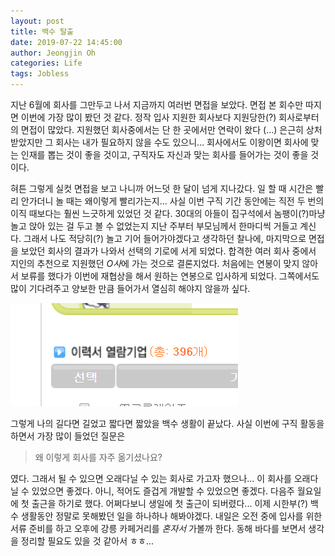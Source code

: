 ```yaml
---
layout: post
title: 백수 탈출
date: 2019-07-22 14:45:00
author: Jeongjin Oh
categories: Life
tags: Jobless
---
```


지난 6월에 회사를 그만두고 나서 지금까지 여러번 면접을 보았다. 면접 본 회수만 따지면 이번에 가장 많이 봤던 것 같다. 정작 입사 지원한 회사보다 지원당한(?) 회사로부터의 면접이 많았다. 지원했던 회사중에서는 단 한 곳에서만 연락이 왔다 (...) 은근히 상처받았지만 그 회사는 내가 필요하지 않을 수도 있으니... 회사에서도 이왕이면 회사에 맞는 인재를 뽑는 것이 좋을 것이고, 구직자도 자신과 맞는 회사를 들어가는 것이 좋을 것이다.

혀튼 그렇게 실컷 면접을 보고 나니까 어느덧 한 달이 넘게 지나갔다. 일 할 때 시간은 빨리 안가더니 놀 때는 왜이렇게 빨리가는지... 사실 이번 구직 기간 동안에는 직전 두 번의 이직 때보다는 훨씬 느긋하게 있었던 것 같다. 30대의 아들이 집구석에서 놈팽이(?)마냥 놀고 앉아 있는 걸 두고 볼 수 없었는지 지난 주부터 부모님께서 한마디씩 거들고 계신다. 그래서 나도 적당히(?) 놀고 기어 들어가야겠다고 생각하던 찰나에, 마지막으로 면접을 보았던 회사의 결과가 나와서 선택의 기로에 서게 되었다. 합격한 여러 회사 중에서 지인의 추천으로 지원했던 *O사*에 가는 것으로 결론지었다. 처음에는 연봉이 맞지 않아서 보류를 했다가 이번에 재협상을 해서 원하는 연봉으로 입사하게 되었다. 그쪽에서도 많이 기다려주고 양보한 만큼 들어가서 열심히 해야지 않을까 싶다.

![396회의 조회](images/2019-7-22-Escape-From-Jobless/1.png)

그렇게 나의 길다면 길었고 짧다면 짧았을 백수 생활이 끝났다. 사실 이번에 구직 활동을 하면서 가장 많이 들었던 질문은

> 왜 이렇게 회사를 자주 옮기셨나요?

였다. 그래서 될 수 있으면 오래다닐 수 있는 회사로 가고자 했으나... 이 회사를 오래다닐 수 있었으면 좋겠다. 아니, 적어도 즐겁게 개발할 수 있었으면 좋겠다. 다음주 월요일에 첫 출근을 하기로 했다. 어쩌다보니 생일에 첫 출근이 되버렸다... 이제 시한부(?) 백수 생활동안 정말로 못해봤던 일을 하나하나 해봐야겠다. 내일은 오전 중에 입사를 위한 서류 준비를 하고 오후에 강릉 카페거리를 *혼자서* 가볼까 한다. 동해 바다를 보면서 생각을 정리할 필요도 있을 것 같아서 ㅎㅎ...
